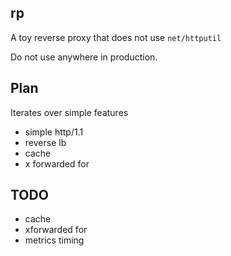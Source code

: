 rp
--

A toy reverse proxy that does not use `net/httputil`

Do not use anywhere in production.

## Plan

Iterates over simple features

- simple http/1.1
- reverse lb
- cache
- x forwarded for

## TODO

- cache
- xforwarded for
- metrics timing